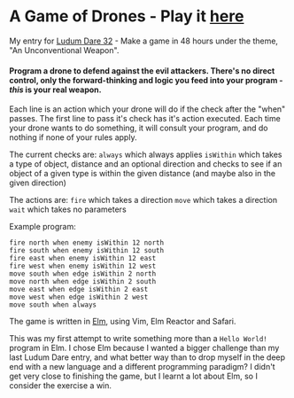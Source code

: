 # A Game of Drones - Play it **[here](http://td5.github.io/LD32/)**
My entry for [Ludum Dare 32](http://ludumdare.com/compo/ludum-dare-32/?action=preview&uid=39783) - Make a game in 48 hours under the theme, "An Unconventional Weapon".


#### Program a drone to defend against the evil attackers. There's no direct control, only the forward-thinking and logic you feed into your program - *this* is your real weapon.

Each line is an action which your drone will do if the check after the "when" passes. The first line to pass it's check has it's action executed. Each time your drone wants to do something, it will consult your program, and do nothing if none of your rules apply.

The current checks are:
```always``` which always applies
```isWithin``` which takes a type of object, distance and an optional direction and checks to see if an object of a given type is within the given distance (and maybe also in the given direction)

The actions are:
```fire``` which takes a direction
```move``` which takes a direction
```wait``` which takes no parameters

Example program:

```
fire north when enemy isWithin 12 north
fire south when enemy isWithin 12 south
fire east when enemy isWithin 12 east
fire west when enemy isWithin 12 west
move south when edge isWithin 2 north
move north when edge isWithin 2 south
move east when edge isWithin 2 east
move west when edge isWithin 2 west
move south when always
```

The game is written in [Elm](http://elm-lang.org), using Vim, Elm Reactor and Safari.

This was my first attempt to write something more than a ```Hello World!``` program in Elm. I chose Elm because I wanted a bigger challenge than my last Ludum Dare entry, and what better way than to drop myself in the deep end with a new language and a different programming paradigm? I didn't get very close to finishing the game, but I learnt a lot about Elm, so I consider the exercise a win.
